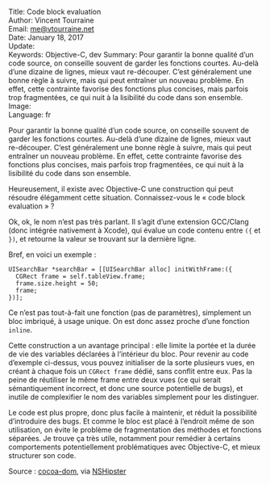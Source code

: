 Title:     Code block evaluation  
Author:    Vincent Tourraine  
Email:     me@vtourraine.net  
Date:      January 18, 2017  
Update:    
Keywords:  Objective-C, dev
Summary:   Pour garantir la bonne qualité d’un code source, on conseille souvent de garder les fonctions courtes. Au-delà d’une dizaine de lignes, mieux vaut re-découper. C’est généralement une bonne règle à suivre, mais qui peut entraîner un nouveau problème. En effet, cette contrainte favorise des fonctions plus concises, mais parfois trop fragmentées, ce qui nuit à la lisibilité du code dans son ensemble.  
Image:     
Language:  fr  


Pour garantir la bonne qualité d’un code source, on conseille souvent de garder les fonctions courtes. Au-delà d’une dizaine de lignes, mieux vaut re-découper. C’est généralement une bonne règle à suivre, mais qui peut entraîner un nouveau problème. En effet, cette contrainte favorise des fonctions plus concises, mais parfois trop fragmentées, ce qui nuit à la lisibilité du code dans son ensemble.

Heureusement, il existe avec Objective-C une construction qui peut résoudre élégamment cette situation. Connaissez-vous le « code block evaluation » ?

Ok, ok, le nom n’est pas très parlant. Il s’agit d’une extension GCC/Clang (donc intégrée nativement à Xcode), qui évalue un code contenu entre `({` et `})`, et retourne la valeur se trouvant sur la dernière ligne.

Bref, en voici un exemple :

``` objc
UISearchBar *searchBar = [[UISearchBar alloc] initWithFrame:({
  CGRect frame = self.tableView.frame;
  frame.size.height = 50;
  frame;
})];
```

Ce n’est pas tout-à-fait une fonction (pas de paramètres), simplement un bloc imbriqué, à usage unique. On est donc assez proche d’une fonction `inline`.

Cette construction a un avantage principal : elle limite la portée et la durée de vie des variables déclarées à l’intérieur du bloc. Pour revenir au code d’exemple ci-dessus, vous pouvez initialiser de la sorte plusieurs vues, en créant à chaque fois un `CGRect frame` dédié, sans conflit entre eux. Pas la peine de réutiliser le même frame entre deux vues (ce qui serait sémantiquement incorrect, et donc une source potentielle de bugs), et inutile de complexifier le nom des variables simplement pour les distinguer.

Le code est plus propre, donc plus facile à maintenir, et réduit la possibilité d’introduire des bugs. Et comme le bloc est placé à l’endroit même de son utilisation, on évite le problème de fragmentation des méthodes et fonctions séparées. Je trouve ça très utile, notamment pour remédier à certains comportements potentiellement problématiques avec Objective-C, et mieux structurer son code.

Source : [cocoa-dom](http://cocoa-dom.tumblr.com/post/56517731293/new-thing-i-do-in-code), via [NSHipster](http://nshipster.com/new-years-2014/)
